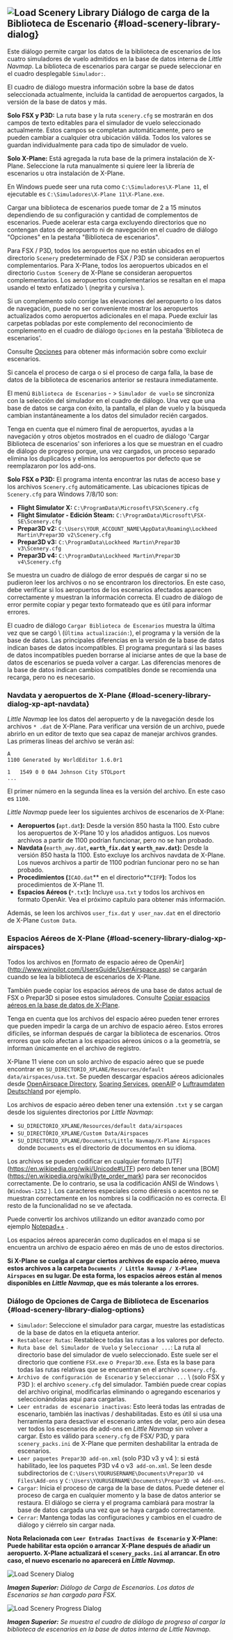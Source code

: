## ![Load Scenery Library](../images/icons/database.png "Load Scenery Library") Diálogo de carga de la Biblioteca de Escenario {#load-scenery-library-dialog}

Este diálogo permite cargar los datos de la biblioteca de escenarios de los cuatro simuladores de vuelo admitidos en la base de datos interna de _Little Navmap_. La biblioteca de escenarios para cargar se puede seleccionar en el cuadro desplegable `Simulador:`.

El cuadro de diálogo muestra información sobre la base de datos seleccionada actualmente, incluida la cantidad de aeropuertos cargados, la versión de la base de datos y más.

**Solo FSX y P3D:** La ruta base y la ruta `scenery.cfg` se mostrarán en dos campos de texto editables para el simulador de vuelo seleccionado actualmente. Estos campos se completan automáticamente, pero se pueden cambiar a cualquier otra ubicación válida. Todos los valores se guardan individualmente para cada tipo de simulador de vuelo.

**Solo X-Plane:** Está agregada la ruta base de la primera instalación de X-Plane. Seleccione la ruta manualmente si quiere leer la librería de escenarios u otra instalación de X-Plane. 

En Windows puede seer una ruta como `C:\Simuladores\X-Plane 11`, el ejecutable es `C:\Simuladores\X-Plane 11\X-Plane.exe`.

Cargar una biblioteca de escenarios puede tomar de 2 a 15 minutos dependiendo de su configuración y cantidad de complementos de escenarios. Puede acelerar esta carga excluyendo directorios que no contengan datos de aeropuerto ni de navegación en el cuadro de diálogo "Opciones" en la pestaña "Biblioteca de escenarios".

Para FSX / P3D, todos los aeropuertos que no están ubicados en el directorio `Scenery` predeterminado de FSX / P3D se consideran aeropuertos complementarios. Para X-Plane, todos los aeropuertos ubicados en el directorio `Custom Scenery` de X-Plane se consideran aeropuertos complementarios. Los aeropuertos complementarios se resaltan en el mapa usando el texto enfatizado \ (negrita y cursiva \).

Si un complemento solo corrige las elevaciones del aeropuerto o los datos de navegación, puede no ser conveniente mostrar los aeropuertos actualizados como aeropuertos adicionales en el mapa. Puede excluir las carpetas pobladas por este complemento del reconocimiento de complemento en el cuadro de diálogo `Opciones` en la pestaña 'Biblioteca de escenarios'.

Consulte [Opciones](OPTIONS.md#scenery-library-database) para obtener más información sobre como excluir escenarios.

Si cancela el proceso de carga o si el proceso de carga falla, la base de datos de la biblioteca de escenarios anterior se restaura inmediatamente.

El menú `Biblioteca de Escenarios` - &gt; `Simulador de vuelo` se sincroniza con la selección del simulador en el cuadro de diálogo. Una vez que una base de datos se carga con éxito, la pantalla, el plan de vuelo y la búsqueda cambian instantáneamente a los datos del simulador recién cargados.

Tenga en cuenta que el número final de aeropuertos, ayudas a la navegación y otros objetos mostrados en el cuadro de diálogo 'Cargar Biblioteca de escenarios' son inferiores a los que se muestran en el cuadro de diálogo de progreso porque, una vez cargados, un proceso separado elimina los duplicados y elimina los aeropuertos por defecto que se reemplazaron por los add-ons.

**Solo FSX o P3D:** El programa intenta encontrar las rutas de acceso base y los archivos `Scenery.cfg` automáticamente. Las ubicaciones típicas de `Scenery.cfg` para Windows 7/8/10 son:

* **Flight Simulator X:** `C:\ProgramData\Microsoft\FSX\Scenery.cfg`
* **Flight Simulator - Edición Steam:** `C:\ProgramData\Microsoft\FSX-SE\Scenery.cfg`
* **Prepar3D v2:** `C:\Users\YOUR_ACCOUNT_NAME\AppData\Roaming\Lockheed Martin\Prepar3D v2\Scenery.cfg`
* **Prepar3D v3:** `C:\ProgramData\Lockheed Martin\Prepar3D v3\Scenery.cfg`
* **Prepar3D v4:** `C:\ProgramData\Lockheed Martin\Prepar3D v4\Scenery.cfg`

Se muestra un cuadro de diálogo de error después de cargar si no se pudieron leer los archivos o no se encontraron los directorios. En este caso, debe verificar si los aeropuertos de los escenarios afectados aparecen correctamente y muestran la información correcta. El cuadro de diálogo de error permite copiar y pegar texto formateado que es útil para informar errores.

El cuadro de diálogo `Cargar Biblioteca de Escenarios` muestra la última vez que se cargó \ (` Última actualización: `\), el programa y la versión de la base de datos. Las principales diferencias en la versión de la base de datos indican bases de datos incompatibles. El programa preguntará si las bases de datos incompatibles pueden borrarse al iniciarse antes de que la base de datos de escenarios se pueda volver a cargar. Las diferencias menores de la base de datos indican cambios compatibles donde se recomienda una recarga, pero no es necesario.

### Navdata y aeropuertos de X-Plane {#load-scenery-library-dialog-xp-apt-navdata}

*Little Navmap* lee los datos del aeropuerto y de la navegación desde los archivos `* .dat` de X-Plane. Para verificar una versión de un archivo, puede abrirlo en un editor de texto que sea capaz de manejar archivos grandes. Las primeras líneas del archivo se verán así:

```
A
1100 Generated by WorldEditor 1.6.0r1

1   1549 0 0 0A4 Johnson City STOLport
...
```
El primer número en la segunda línea es la versión del archivo. En este caso es `1100`.

*Little Navmap* puede leer los siguientes archivos de escenarios de X-Plane:

* **Aeropuertos \(**`apt.dat`**\):** Desde la versión 850 hasta la 1100. Esto cubre los aeropuertos de X-Plane 10 y los añadidos antiguos. Los nuevos archivos a partir de 1100 podrían funcionar, pero no se han probado.
* **Navdata \(**`earth_awy.dat`**, **`earth_fix.dat`** y **`earth_nav.dat`**\):** Desde la versión 850 hasta la 1100. Esto excluye los archivos navdata de X-Plane. Los nuevos archivos a partir de 1100 podrían funcionar pero no se han probado.
* **Procedimientos \(**`ICAO.dat`** en el directorio**`CIFP`**\):** Todos los procedimientos de X-Plane 11.
* **Espacios Aéreos \(**`*.txt`**\):** Incluye `usa.txt` y todos los archivos en formato OpenAir. Vea el próximo capítulo para obtener más información.

Además, se leen los archivos `user_fix.dat` y` user_nav.dat` en el directorio de X-Plane `Custom Data`.

### Espacios Aéreos de X-Plane {#load-scenery-library-dialog-xp-airspaces}

Todos los archivos en [formato de espacio aéreo de OpenAir] (http://www.winpilot.com/UsersGuide/UserAirspace.asp) se cargarán cuando se lea la biblioteca de escenarios de X-Plane.

También puede copiar los espacios aéreos de una base de datos actual de FSX o Prepar3D si posee estos simuladores. Consulte [Copiar espacios aéreos en la base de datos de X-Plane](MENUS.md#copy-airspaces-to-xplane).

Tenga en cuenta que los archivos del espacio aéreo pueden tener errores que pueden impedir la carga de un archivo de espacio aéreo. Estos errores difíciles, se informan después de cargar la biblioteca de escenarios. Otros errores que solo afectan a los espacios aéreos únicos o a la geometría, se informan únicamente en el archivo de registro.

X-Plane 11 viene con un solo archivo de espacio aéreo que se puede encontrar en
`SU_DIRECTORIO_XPLANE/Resources/default data/airspaces/usa.txt`.
Se pueden descargar espacios aéreos adicionales desde [OpenAirspace Directory](http://www.winpilot.com/openair/index.asp), [Soaring Services](http://soaringweb.org/), [openAIP](https://www.openaip.net/)  o [Luftraumdaten Deutschland](https://www.daec.de/fachbereiche/luftraum-flugbetrieb/luftraumdaten) por ejemplo.

Los archivos de espacio aéreo deben tener una extensión `.txt` y se cargan desde los siguientes directorios por *Little Navmap*:

* `SU_DIRECTORIO_XPLANE/Resources/default data/airspaces`
* `SU_DIRECTÓRIO_XPLANE/Custom Data/Airspaces`
* `SU_DIRECTORIO_XPLANE/Documents/Little Navmap/X-Plane Airspaces` donde `Documents` es el directorio de documentos en su idioma.

Los archivos se pueden codificar en cualquier formato [UTF] (https://en.wikipedia.org/wiki/Unicode#UTF) pero deben tener una [BOM] (https://en.wikipedia.org/wiki/Byte_order_mark) para ser reconocidos correctamente. De lo contrario, se usa la codificación ANSI de Windows \ (`Windows-1252` \). Los caracteres especiales como diéresis o acentos no se muestran correctamente en los nombres si la codificación no es correcta. El resto de la funcionalidad no se ve afectada.

Puede convertir los archivos utilizando un editor avanzado como por ejemplo [Notepad++](https://notepad-plus-plus.org/) .

Los espacios aéreos aparecerán como duplicados en el mapa si se encuentra un archivo de espacio aéreo en más de uno de estos directorios.

**Si X-Plane se cuelga al cargar ciertos archivos de espacio aéreo, mueva estos archivos a la carpeta `Documents / Little Navmap / X-Plane Airspaces` en su lugar. De esta forma, los espacios aéreos están al menos disponibles en *Little Navmap*, que es más tolerante a los errores.**

### Diálogo de Opciones de Carga de Biblioteca de Escenarios {#load-scenery-library-dialog-options}

* `Simulador`: Seleccione el simulador para cargar, muestre las estadísticas de la base de datos en la etiqueta anterior.
* `Restablecer Rutas`: Restablece todas las rutas a los valores por defecto.
* `Ruta base del Simulador de Vuelo` y `Seleccionar ...`: La ruta al directorio base del simulador de vuelo seleccionado. Este suele ser el directorio que contiene `FSX.exe` o` Prepar3D.exe`. Esta es la base para todas las rutas relativas que se encuentran en el archivo `scenery.cfg`.
* `Archivo de configuración de Escenario` y `Seleccionar ...` \ (solo FSX y P3D \): el archivo `scenery.cfg` del simulador. También puede crear copias del archivo original, modificarlas eliminando o agregando escenarios y seleccionándolas aquí para cargarlas.
* `Leer entradas de escenario inactivas`: Esto leerá todas las entradas de escenario, también las inactivas / deshabilitadas. Esto es útil si usa una herramienta para desactivar el escenario antes de volar, pero aún desea ver todos los escenarios de add-ons en _Little Navmap_ sin volver a cargar.
Esto es válido para `scenery.cfg` de FSX/ P3D, y para  `scenery_packs.ini` de X-Plane que permiten deshabilitar la entrada de escenarios. 
* `Leer paquetes Prepar3D add-on.xml` (solo P3D v3 y v4 \): si está habilitado, lee los paquetes P3D v4 o v3` add-on.xml`. Se leen desde subdirectorios de `C:\Users\YOURUSERNAME\Documents\Prepar3D v4 Files\Add-ons` y `C:\Users\YOURUSERNAME\Documents\Prepar3D v4 Add-ons`.
* `Cargar`: Inicia el proceso de carga de la base de datos. Puede detener el proceso de carga en cualquier momento y la base de datos anterior se restaura. El diálogo se cierra y el programa cambiará para mostrar la base de datos cargada una vez que se haya cargado correctamente.
* `Cerrar`: Mantenga todas las configuraciones y cambios en el cuadro de diálogo y ciérrelo sin cargar nada.

**Nota Relacionada con **`Leer Entradas Inactivas de Escenario`** y X-Plane: Puede habilitar esta opción o arrancar X-Plane después de añadir un aeropuerto. X-Plane actualizará el  **`scenery_packs.ini`**  al arrancar. En otro caso, el nuevo escenario no aparecerá en **_Little Navmap_**.**   


![Load Scenery Dialog](../images/loadscenery.jpg "Load Scenery Dialog")

_**Imagen Superior:** Diálogo de Carga de Escenarios. Los datos de Escenarios se han cargado para FSX._

![Load Scenery Progress Dialog](../images/loadsceneryprogress.jpg "Load Scenery Progress Dialog")

_**Imagen Superior:** Se muestra el cuadro de diálogo de progreso al cargar la biblioteca de escenarios en la base de datos interna de Little Navmap._

